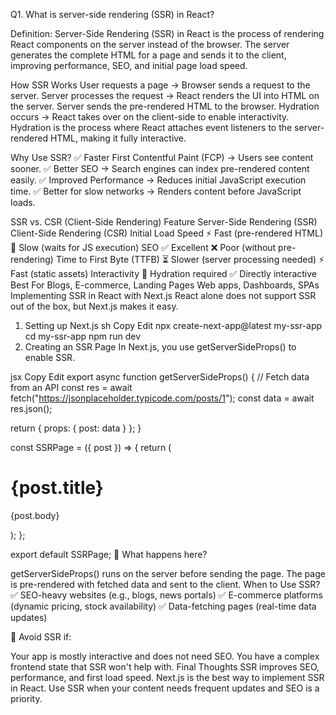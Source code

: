 Q1. What is server-side rendering (SSR) in React?

Definition:
Server-Side Rendering (SSR) in React is the process of rendering React components on the server instead of the browser. The server generates the complete HTML for a page and sends it to the client, improving performance, SEO, and initial page load speed.

How SSR Works
User requests a page → Browser sends a request to the server.
Server processes the request → React renders the UI into HTML on the server.
Server sends the pre-rendered HTML to the browser.
Hydration occurs → React takes over on the client-side to enable interactivity.
Hydration is the process where React attaches event listeners to the server-rendered HTML, making it fully interactive.

Why Use SSR?
✅ Faster First Contentful Paint (FCP) → Users see content sooner.
✅ Better SEO → Search engines can index pre-rendered content easily.
✅ Improved Performance → Reduces initial JavaScript execution time.
✅ Better for slow networks → Renders content before JavaScript loads.

SSR vs. CSR (Client-Side Rendering)
Feature	Server-Side Rendering (SSR)	Client-Side Rendering (CSR)
Initial Load Speed	⚡ Fast (pre-rendered HTML)	🐢 Slow (waits for JS execution)
SEO	✅ Excellent	❌ Poor (without pre-rendering)
Time to First Byte (TTFB)	⏳ Slower (server processing needed)	⚡ Fast (static assets)
Interactivity	🚀 Hydration required	✅ Directly interactive
Best For	Blogs, E-commerce, Landing Pages	Web apps, Dashboards, SPAs
Implementing SSR in React with Next.js
React alone does not support SSR out of the box, but Next.js makes it easy.

1. Setting up Next.js
sh
Copy
Edit
npx create-next-app@latest my-ssr-app
cd my-ssr-app
npm run dev
2. Creating an SSR Page
In Next.js, you use getServerSideProps() to enable SSR.

jsx
Copy
Edit
export async function getServerSideProps() {
  // Fetch data from an API
  const res = await fetch("https://jsonplaceholder.typicode.com/posts/1");
  const data = await res.json();

  return { props: { post: data } };
}

const SSRPage = ({ post }) => {
  return (
    <div>
      <h1>{post.title}</h1>
      <p>{post.body}</p>
    </div>
  );
};

export default SSRPage;
🔹 What happens here?

getServerSideProps() runs on the server before sending the page.
The page is pre-rendered with fetched data and sent to the client.
When to Use SSR?
✅ SEO-heavy websites (e.g., blogs, news portals)
✅ E-commerce platforms (dynamic pricing, stock availability)
✅ Data-fetching pages (real-time data updates)

🚫 Avoid SSR if:

Your app is mostly interactive and does not need SEO.
You have a complex frontend state that SSR won't help with.
Final Thoughts
SSR improves SEO, performance, and first load speed.
Next.js is the best way to implement SSR in React.
Use SSR when your content needs frequent updates and SEO is a priority.